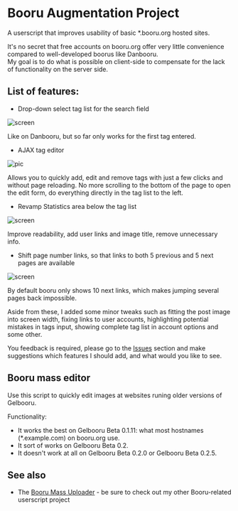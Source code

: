 # Booru Augmentation Project
A userscript that improves usability of basic *.booru.org hosted sites.

It's no secret that free accounts on booru.org offer very little convenience compared to well-developed boorus like Danbooru.  
  My goal is to do what is possible on client-side to compensate for the lack of functionality on the server side.
  
## List of features:

* Drop-down select tag list for the search field

![screen](http://puu.sh/lD5FK/c90fd506d8.png)

Like on Danbooru, but so far only works for the first tag entered. 

* AJAX tag editor
 
 ![pic](http://puu.sh/lwWff/d89ecf28d3.png)

Allows you to quickly add, edit and remove tags with just a few clicks and without page reloading. No more scrolling to the bottom of the page to open the edit form, do everything directly in the tag list to the left.  
  
* Revamp Statistics area below the tag list 

![screen](http://puu.sh/lyCVk/363400f0e5.png)

Improve readability, add user links and image title, remove unnecessary info.

* Shift page number links, so that links to both 5 previous and 5 next pages are available 
  
![screen](http://puu.sh/lC2cz/0a406af9a0.png)

By default booru only shows 10 next links, which makes jumping several pages back impossible.

Aside from these, I added some minor tweaks such as fitting the post image into screen width, fixing links to user accounts, highlighting potential mistakes in tags input, showing complete tag list in account options and some other.

You feedback is required, please go to the [Issues](https://github.com/Seedmanc/Booru-Augmentation-Project/issues) section and make suggestions which features I should add, and what would you like to see.

## Booru mass editor
Use this script to quickly edit images at websites runing older versions of Gelbooru.

Functionality:
* It works the best on Gelbooru Beta 0.1.11: what most hostnames (*.example.com) on booru.org use.
* It sort of works on Gelbooru Beta 0.2.
* It doesn't work at all on Gelbooru Beta 0.2.0 or Gelbooru Beta 0.2.5.

## See also
* The [Booru Mass Uploader](https://github.com/Seedmanc/Booru-mass-uploader) - be sure to check out my other Booru-related userscript project
